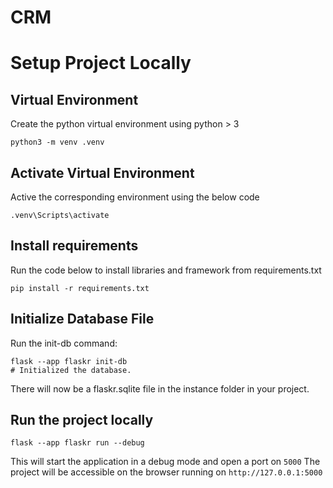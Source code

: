 # CRM


# Setup Project Locally

## Virtual Environment

Create the python virtual environment using python > 3

```
python3 -m venv .venv
```

## Activate Virtual Environment

Active the corresponding environment using the below code

```
.venv\Scripts\activate
```

## Install requirements

Run the code below to install libraries and framework from requirements.txt

```
pip install -r requirements.txt 
```


## Initialize Database File

Run the init-db command:

```
flask --app flaskr init-db
# Initialized the database.
```

There will now be a flaskr.sqlite file in the instance folder in your project.

## Run the project locally

```
flask --app flaskr run --debug
```

This will start the application in a debug mode and open a port on `5000`
The project will be accessible on the browser running on `http://127.0.0.1:5000`